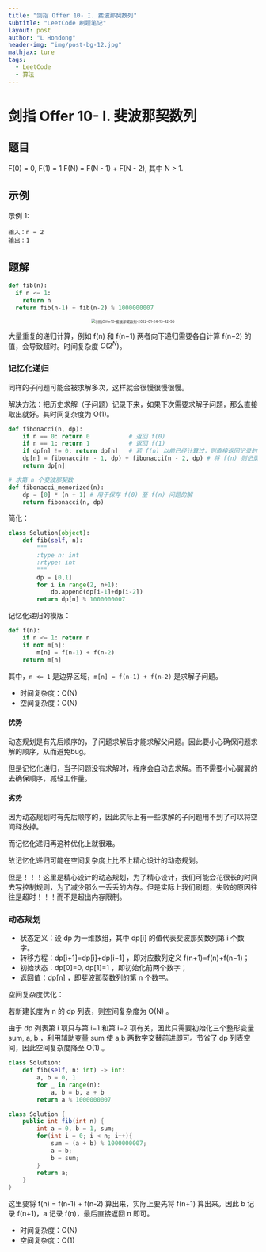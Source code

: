 ```yaml
---
title: "剑指 Offer 10- I. 斐波那契数列"
subtitle: "LeetCode 刷题笔记"
layout: post
author: "L Hondong"
header-img: "img/post-bg-12.jpg"
mathjax: ture
tags:
  - LeetCode
  - 算法
---
```


# 剑指 Offer 10- I. 斐波那契数列

## 题目

F(0) = 0,   F(1) = 1
F(N) = F(N - 1) + F(N - 2), 其中 N > 1.

## 示例

示例 1:

```
输入：n = 2
输出：1
```

## 题解

```python
def fib(n):
  if n <= 1:
    return n
  return fib(n-1) + fib(n-2) % 1000000007
```

<div align=center><img src="https://cdn.jsdelivr.net/gh/lhondong/Assets/Images/剑指Offer10-斐波那契数列-2022-01-24-13-42-56.png" alt="剑指Offer10-斐波那契数列-2022-01-24-13-42-56" style="zoom:50%;" /></div>

大量重复的递归计算，例如 f(n) 和 f(n−1) 两者向下递归需要各自计算 f(n−2) 的值，会导致超时。时间复杂度 $O(2^N)$。

### 记忆化递归

同样的子问题可能会被求解多次，这样就会很慢很慢很慢。

解决方法：把历史求解（子问题）记录下来，如果下次需要求解子问题，那么直接取出就好。其时间复杂度为 O(1)。

```python
def fibonacci(n, dp):
    if n == 0: return 0           # 返回 f(0)
    if n == 1: return 1           # 返回 f(1)
    if dp[n] != 0: return dp[n]   # 若 f(n) 以前已经计算过，则直接返回记录的解
    dp[n] = fibonacci(n - 1, dp) + fibonacci(n - 2, dp) # 将 f(n) 则记录至 dp
    return dp[n]

# 求第 n 个斐波那契数
def fibonacci_memorized(n):
    dp = [0] * (n + 1) # 用于保存 f(0) 至 f(n) 问题的解
    return fibonacci(n, dp)
```

简化：

```python
class Solution(object):
    def fib(self, n):
        """
        :type n: int
        :rtype: int
        """
        dp = [0,1]
        for i in range(2, n+1):
            dp.append(dp[i-1]+dp[i-2])
        return dp[n] % 1000000007
```

记忆化递归的模版：

```python
def f(n):
    if n <= 1: return n
    if not m[n]:
        m[n] = f(n-1) + f(n-2)
    return m[n]
```

其中，`n <= 1` 是边界区域，`m[n] = f(n-1) + f(n-2)` 是求解子问题。

- 时间复杂度：O(N)
- 空间复杂度：O(N)

#### 优势

动态规划是有先后顺序的，子问题求解后才能求解父问题。因此要小心确保问题求解的顺序，从而避免bug。

但是记忆化递归，当子问题没有求解时，程序会自动去求解。而不需要小心翼翼的去确保顺序，减轻工作量。

#### 劣势

因为动态规划时有先后顺序的，因此实际上有一些求解的子问题用不到了可以将空间释放掉。

而记忆化递归再这种优化上就很难。

故记忆化递归可能在空间复杂度上比不上精心设计的动态规划。

但是！！！这里是精心设计的动态规划，为了精心设计，我们可能会花很长的时间去写控制规则，为了减少那么一丢丢的内存。但是实际上我们刷题，失败的原因往往是超时！！！而不是超出内存限制。

### 动态规划

- 状态定义：设 dp 为一维数组，其中 dp[i] 的值代表斐波那契数列第 i 个数字。
- 转移方程：dp[i+1]=dp[i]+dp[i−1] ，即对应数列定义 f(n+1)=f(n)+f(n−1)；
- 初始状态：dp[0]=0, dp[1]=1 ，即初始化前两个数字；
- 返回值：dp[n] ，即斐波那契数列的第 n 个数字。

空间复杂度优化：

若新建长度为 n 的 dp 列表，则空间复杂度为 O(N) 。

由于 dp 列表第 i 项只与第 i−1 和第 i−2 项有关，因此只需要初始化三个整形变量 sum, a, b ，利用辅助变量 sum 使 a,b 两数字交替前进即可。节省了 dp 列表空间，因此空间复杂度降至 O(1) 。

```python
class Solution:
    def fib(self, n: int) -> int:
        a, b = 0, 1
        for _ in range(n):
            a, b = b, a + b
        return a % 1000000007
```

```java
class Solution {
    public int fib(int n) {
        int a = 0, b = 1, sum;
        for(int i = 0; i < n; i++){
            sum = (a + b) % 1000000007;
            a = b;
            b = sum;
        }
        return a;
    }
}
```

这里要将 f(n) = f(n-1) + f(n-2) 算出来，实际上要先将 f(n+1) 算出来。因此 b 记录 f(n+1)，a 记录 f(n)，最后直接返回 n 即可。

- 时间复杂度：O(N)
- 空间复杂度：O(1)